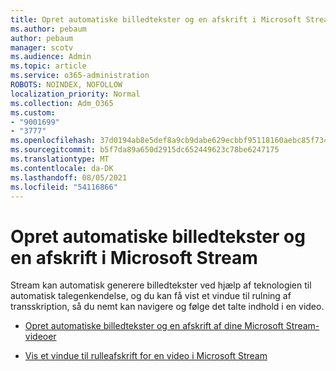 ```yaml
---
title: Opret automatiske billedtekster og en afskrift i Microsoft Stream
ms.author: pebaum
author: pebaum
manager: scotv
ms.audience: Admin
ms.topic: article
ms.service: o365-administration
ROBOTS: NOINDEX, NOFOLLOW
localization_priority: Normal
ms.collection: Adm_O365
ms.custom:
- "9001699"
- "3777"
ms.openlocfilehash: 37d0194ab8e5def8a9cb9dabe629ecbbf95118160aebc85f734a838cdc0c1893
ms.sourcegitcommit: b5f7da89a650d2915dc652449623c78be6247175
ms.translationtype: MT
ms.contentlocale: da-DK
ms.lasthandoff: 08/05/2021
ms.locfileid: "54116866"
---
```

# <a name="generate-automatic-captions-and-a-transcript-in-microsoft-stream"></a>Opret automatiske billedtekster og en afskrift i Microsoft Stream

Stream kan automatisk generere billedtekster ved hjælp af teknologien til automatisk talegenkendelse, og du kan få vist et vindue til rulning af transskription, så du nemt kan navigere og følge det talte indhold i en video.

- [Opret automatiske billedtekster og en afskrift af dine Microsoft Stream-videoer](https://docs.microsoft.com/stream/portal-autogenerate-captions)

- [Vis et vindue til rulleafskrift for en video i Microsoft Stream](https://docs.microsoft.com/stream/portal-configure-transcript-mode)
